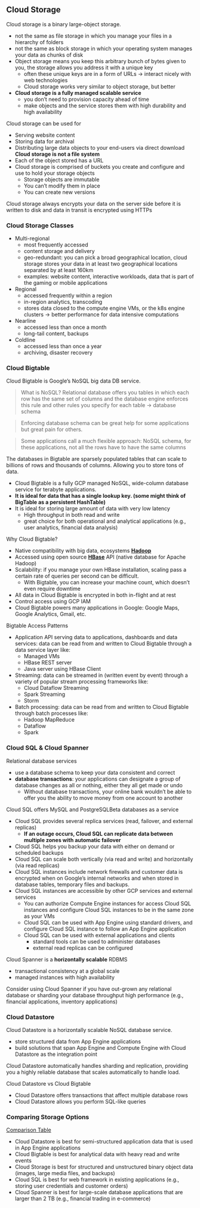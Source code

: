 ## Cloud Storage
Cloud storage is a binary large-object storage.
- not the same as file storage in which you manage your files in a hierarchy of folders
- not the same as block storage in which your operating system manages your data as chunks of disk
- Object storage means you keep this arbitrary bunch of bytes given to you, the storage allows you address it with a unique key
    - often these unique keys are in a form of URLs → interact nicely with web technologies
    - Cloud storage works very similar to object storage, but better
- **Cloud storage is a fully managed scalable service**
    - you don’t need to provision capacity ahead of time
    - make objects and the service stores them with high durability and high availability

Cloud storage can be used for

- Serving website content
- Storing data for archival
- Distributing large data objects to your end-users via direct download **Cloud storage is not a file system**
- Each of the object stored has a URL
- Cloud storage is comprised of buckets you create and configure and use to hold your storage objects
    - Storage objects are immutable
    - You can’t modify them in place
    - You can create new versions

Cloud storage always encrypts your data on the server side before it is written to disk and data in transit is encrypted using HTTPs

### Cloud Storage Classes
- Multi-regional
    - most frequently accessed
    - content storage and delivery
    - geo-redundant: you can pick a broad geographical location, cloud storage stores your data in at least two geographical locations separated by at least 160km
    - examples: website content, interactive workloads, data that is part of the gaming or mobile applications
- Regional
    - accessed frequently within a region
    - in-region analytics, transcoding
    - stores data closed to the compute engine VMs, or the k8s engine clusters → better performance for data intensive computations
- Nearline
    - accessed less than once a month
    - long-tail content, backups
- Coldline
    - accessed less than once a year
    - archiving, disaster recovery

### Cloud Bigtable
Cloud Bigtable is Google’s NoSQL big data DB service.

> What is NoSQL? Relational database offers you tables in which each row has the same set of columns and the database engine enforces this rule and other rules you specify for each table → database schema

> Enforcing database schema can be great help for some applications but great pain for others.

> Some applications call a much flexible approach: NoSQL schema, for these applications, not all the rows have to have the same columns

The databases in Bigtable are sparsely populated tables that can scale to billions of rows and thousands of columns. Allowing you to store tons of data.

- Cloud Bigtable is a fully GCP managed NoSQL, wide-column database service for terabyte applications.
- **It is ideal for data that has a single lookup key. (some might think of BigTable as a persistent HashTable)**
- It is ideal for storing large amount of data with very low latency
    - High throughput in both read and write
    - great choice for both operational and analytical applications (e.g., user analytics, financial data analysis)

Why Cloud Bigtable?
- Native compatibility with big data, ecosystems **[Hadoop](https://hadoop.apache.org/)**
- Accessed using open source **[HBase](https://hbase.apache.org/)** API (native database for Apache Hadoop)
- Scalability: if you manage your own HBase installation, scaling pass a certain rate of queries per second can be difficult.
    - With Bigtable, you can increase your machine count, which doesn’t even require downtime
- All data in Cloud Bigtable is encrypted in both in-flight and at rest
- Control access using GCP IAM
- Cloud Bigtable powers many applications in Google: Google Maps, Google Analytics, Gmail, etc.

Bigtable Access Patterns
- Application API serving data to applications, dashboards and data services: data can be read from and written to Cloud Bigtable through a data service layer like:
    - Managed VMs
    - HBase REST server
    - Java server using HBase Client
- Streaming: data can be streamed in (written event by event) through a variety of popular stream processing frameworks like:
    - Cloud Dataflow Streaming
    - Spark Streaming
    - Storm
- Batch processing: data can be read from and written to Cloud Bigtable through batch processes like:
    - Hadoop MapReduce
    - Dataflow
    - Spark

### Cloud SQL & Cloud Spanner
Relational database services
- use a database schema to keep your data consistent and correct
- **database transactions**: your applications can designate a group of database changes as all or nothing, either they all get made or undo
    - Without database transactions, your online bank wouldn’t be able to offer you the ability to move money from one account to another

Cloud SQL offers MySQL and PostgreSQLBeta databases as a service
- Cloud SQL provides several replica services (read, failover, and external replicas)
    - **If an outage occurs, Cloud SQL can replicate data between multiple zones with automatic failover**
- Cloud SQL helps you backup your data with either on demand or scheduled backups
- Cloud SQL can scale both vertically (via read and write) and horizontally (via read replicas)
- Cloud SQL instances include network firewalls and customer data is encrypted when on Google’s internal networks and when stored in database tables, temporary files and backups.
- Cloud SQL instances are accessible by other GCP services and external services
    - You can authorize Compute Engine instances for access Cloud SQL instances and configure Cloud SQL instances to be in the same zone as your VMs
    - Cloud SQL can be used with App Engine using standard drivers, and configure Cloud SQL instance to follow an App Engine application
    - Cloud SQL can be used with external applications and clients
        - standard tools can be used to administer databases
        - external read replicas can be configured

Cloud Spanner is a **horizontally scalable** RDBMS
- transactional consistency at a global scale
- managed instances with high availability

Consider using Cloud Spanner if you have out-grown any relational database or sharding your database throughput high performance (e.g., financial applications, inventory applications)

### Cloud Datastore
Cloud Datastore is a horizontally scalable NoSQL database service.
- store structured data from App Engine applications
- build solutions that span App Engine and Compute Engine with Cloud Datastore as the integration point

Cloud Datastore automatically handles sharding and replication, providing you a highly reliable database that scales automatically to handle load.

Cloud Datastore vs Cloud Bigtable
- Cloud Datastore offers transactions that affect multiple database rows
- Cloud Datastore allows you perform SQL-like queries

### Comparing Storage Options

[Comparison Table](https://www.notion.so/32100515424245ba8d9619e19037daa7)

- Cloud Datastore is best for semi-structured application data that is used in App Engine applications
- Cloud Bigtable is best for analytical data with heavy read and write events
- Cloud Storage is best for structured and unstructured binary object data (images, large media files, and backups)
- Cloud SQL is best for web framework in existing applications (e.g., storing user credentials and customer orders)
- Cloud Spanner is best for large-scale database applications that are larger than 2 TB (e.g., financial trading in e-commerce)